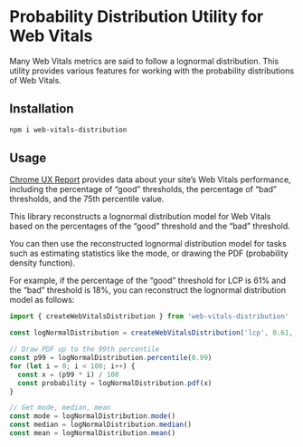# Probability Distribution Utility for Web Vitals

Many Web Vitals metrics are said to follow a lognormal distribution. This utility provides various features for working with the probability distributions of Web Vitals.

## Installation

```bash
npm i web-vitals-distribution
```

## Usage

[Chrome UX Report](https://developer.chrome.com/docs/crux) provides data about your site’s Web Vitals performance, including the percentage of “good” thresholds, the percentage of “bad” thresholds, and the 75th percentile value.

This library reconstructs a lognormal distribution model for Web Vitals based on the percentages of the “good” threshold and the “bad” threshold.

You can then use the reconstructed lognormal distribution model for tasks such as estimating statistics like the mode, or drawing the PDF (probability density function).

For example, if the percentage of the “good” threshold for LCP is 61% and the “bad” threshold is 18%, you can reconstruct the lognormal distribution model as follows:

```javascript
import { createWebVitalsDistribution } from 'web-vitals-distribution'

const logNormalDistribution = createWebVitalsDistribution('lcp', 0.61, 0.18)

// Draw PDF up to the 99th percentile
const p99 = logNormalDistribution.percentile(0.99)
for (let i = 0; i < 100; i++) {
  const x = (p99 * i) / 100
  const probability = logNormalDistribution.pdf(x)
}

// Get mode, median, mean
const mode = logNormalDistribution.mode()
const median = logNormalDistribution.median()
const mean = logNormalDistribution.mean()
```
